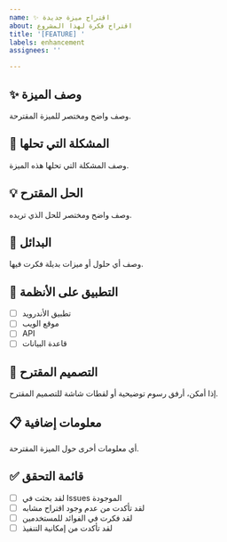 ```yaml
---
name: ✨ اقتراح ميزة جديدة
about: اقتراح فكرة لهذا المشروع
title: '[FEATURE] '
labels: enhancement
assignees: ''

---
```


## ✨ وصف الميزة
وصف واضح ومختصر للميزة المقترحة.

## 🎯 المشكلة التي تحلها
وصف المشكلة التي تحلها هذه الميزة.

## 💡 الحل المقترح
وصف واضح ومختصر للحل الذي تريده.

## 🔄 البدائل
وصف أي حلول أو ميزات بديلة فكرت فيها.

## 📱 التطبيق على الأنظمة
- [ ] تطبيق الأندرويد
- [ ] موقع الويب
- [ ] API
- [ ] قاعدة البيانات

## 🎨 التصميم المقترح
إذا أمكن، أرفق رسوم توضيحية أو لقطات شاشة للتصميم المقترح.

## 📋 معلومات إضافية
أي معلومات أخرى حول الميزة المقترحة.

## ✅ قائمة التحقق
- [ ] لقد بحثت في Issues الموجودة
- [ ] لقد تأكدت من عدم وجود اقتراح مشابه
- [ ] لقد فكرت في الفوائد للمستخدمين
- [ ] لقد تأكدت من إمكانية التنفيذ
